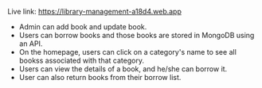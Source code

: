 Live link: https://library-management-a18d4.web.app

- Admin can add book and update book.
- Users can borrow books and those books are stored in MongoDB using an API.
- On the homepage, users can click on a category's name to see all bookss associated with that category.
- Users can view the details of a book, and he/she can borrow it.
- User can also return books from their borrow list.

